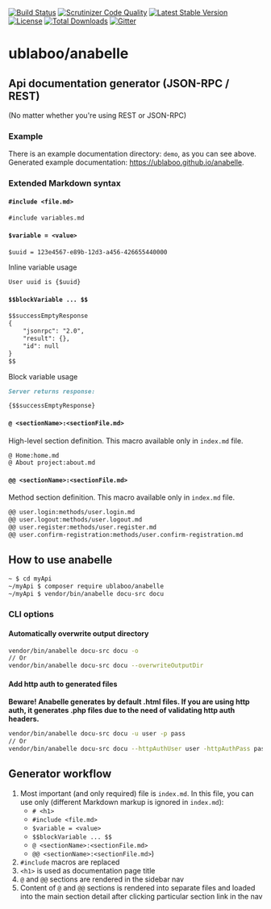 [![Build Status](https://travis-ci.org/ublaboo/anabelle.svg?branch=master)](https://travis-ci.org/ublaboo/anabelle)
[![Scrutinizer Code Quality](https://scrutinizer-ci.com/g/ublaboo/anabelle/badges/quality-score.png?b=master)](https://scrutinizer-ci.com/g/ublaboo/anabelle/?branch=master)
[![Latest Stable Version](https://poser.pugx.org/ublaboo/anabelle/v/stable)](https://packagist.org/packages/ublaboo/anabelle)
[![License](https://poser.pugx.org/ublaboo/anabelle/license)](https://packagist.org/packages/ublaboo/anabelle)
[![Total Downloads](https://poser.pugx.org/ublaboo/anabelle/downloads)](https://packagist.org/packages/ublaboo/anabelle)
[![Gitter](https://img.shields.io/gitter/room/nwjs/nw.js.svg)](https://gitter.im/ublaboo/help)

ublaboo/anabelle
================

## Api documentation generator (JSON-RPC / REST)

(No matter whether you're using REST or JSON-RPC)

### Example

There is an example documentation directory: `demo`, as you can see above. Generated example documentation: https://ublaboo.github.io/anabelle.

### Extended Markdown syntax

#### `#include <file.md>`

```md
#include variables.md
```

#### `$variable = <value>`

```md
$uuid = 123e4567-e89b-12d3-a456-426655440000
```

Inline variable usage

```md
User uuid is {$uuid}
```

#### `$$blockVariable ... $$`

```md
$$successEmptyResponse
{
	"jsonrpc": "2.0",
	"result": {},
	"id": null
}
$$
```

Block variable usage

```md
Server returns response:

{$$successEmptyResponse}
```

#### `@ <sectionName>:<sectionFile.md>`

High-level section definition. This macro available only in `index.md` file.

```md
@ Home:home.md
@ About project:about.md
```

#### `@@ <sectionName>:<sectionFile.md>`

Method section definition. This macro available only in `index.md` file.

```md
@@ user.login:methods/user.login.md
@@ user.logout:methods/user.logout.md
@@ user.register:methods/user.register.md
@@ user.confirm-registration:methods/user.confirm-registration.md
```


## How to use anabelle

```bash
~ $ cd myApi
~/myApi $ composer require ublaboo/anabelle
~/myApi $ vendor/bin/anabelle docu-src docu
```

### CLI options

#### Automatically overwrite output directory

```bash
vendor/bin/anabelle docu-src docu -o
// Or
vendor/bin/anabelle docu-src docu --overwriteOutputDir
```

#### Add http auth to generated files

**Beware! Anabelle generates by default .html files. If you are using http auth, it generates .php files due to the need of validating http auth headers.**

```bash
vendor/bin/anabelle docu-src docu -u user -p pass
// Or
vendor/bin/anabelle docu-src docu --httpAuthUser user -httpAuthPass pass
```

## Generator workflow

1. Most important (and only required) file is `index.md`. In this file, you can use only (different Markdown markup is ignored in `index.md`):
	- `# <h1>`
	- `#include <file.md>`
	- `$variable = <value>`
	- `$$blockVariable ... $$`
	- `@ <sectionName>:<sectionFile.md>`
	- `@@ <sectionName>:<sectionFile.md>`)
1. `#include` macros are replaced
1. `<h1>` is used as documentation page title
1. `@` and `@@` sections are rendered in the sidebar nav
1. Content of `@` and `@@` sections is rendered into separate files and loaded into the main section detail after clicking particular section link in the nav
